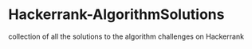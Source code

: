 # Hackerrank-AlgorithmSolutions
collection of all the solutions to the algorithm challenges on Hackerrank
